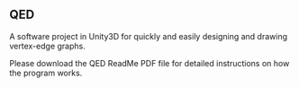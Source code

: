 ## QED
A software project in Unity3D for quickly and easily designing and drawing vertex-edge graphs.

Please download the QED ReadMe PDF file for detailed instructions on how the program works.
